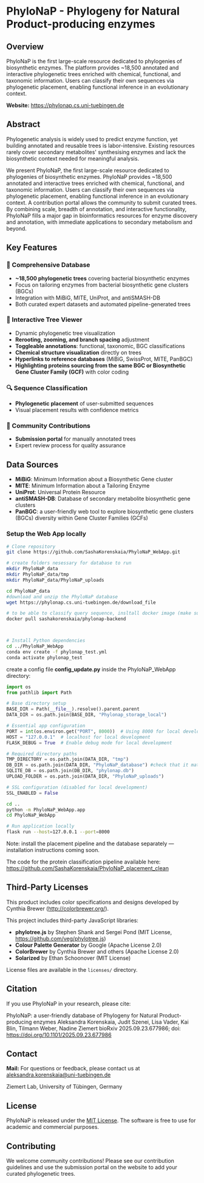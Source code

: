 # PhyloNaP -  Phylogeny for Natural Product-producing enzymes

## Overview

PhyloNaP is the first large-scale resource dedicated to phylogenies of biosynthetic enzymes. The platform provides ~18,500 annotated and interactive phylogenetic trees enriched with chemical, functional, and taxonomic information. Users can classify their own sequences via phylogenetic placement, enabling functional inference in an evolutionary context.

**Website:** https://phylonap.cs.uni-tuebingen.de

## Abstract

Phylogenetic analysis is widely used to predict enzyme function, yet building annotated and reusable trees is labor-intensive. Existing resources rarely cover secondary metabolites' synthesising enzymes and lack the biosynthetic context needed for meaningful analysis.

We present PhyloNaP, the first large-scale resource dedicated to phylogenies of biosynthetic enzymes. PhyloNaP provides ~18,500 annotated and interactive trees enriched with chemical, functional, and taxonomic information. Users can classify their own sequences via phylogenetic placement, enabling functional inference in an evolutionary context. A contribution portal allows the community to submit curated trees. By combining scale, breadth of annotation, and interactive functionality, PhyloNaP fills a major gap in bioinformatics resources for enzyme discovery and annotation, with immediate applications to secondary metabolism and beyond.

## Key Features

### 🧬 Comprehensive Database
- **~18,500 phylogenetic trees** covering bacterial biosynthetic enzymes
- Focus on tailoring enzymes from bacterial biosynthetic gene clusters (BGCs)
- Integration with MiBiG, MITE, UniProt, and antiSMASH-DB
- Both curated expert datasets and automated pipeline-generated trees


### 🌳 Interactive Tree Viewer
- Dynamic phylogenetic tree visualization
- **Rerooting, zooming, and branch spacing** adjustment
- **Toggleable annotations**: functional, taxonomic, BGC classifications
- **Chemical structure visualization** directly on trees
- **Hyperlinks to reference databases** (MiBiG, SwissProt, MITE, PanBGC)
- **Highlighting proteins sourcing from the same BGC or Biosynthetic Gene Cluster Family (GCF)** with color coding

### 🔍 Sequence Classification
- **Phylogenetic placement** of user-submitted sequences
- Visual placement results with confidence metrics


### 🤝 Community Contributions
- **Submission portal** for manually annotated trees
- Expert review process for quality assurance


## Data Sources

- **MiBiG**: Minimum Information about a Biosynthetic Gene cluster
- **MITE**: Minimum Information about a Tailoring Enzyme
- **UniProt**: Universal Protein Resource
- **antiSMASH-DB**: Database of secondary metabolite biosynthetic gene clusters
- **PanBGC**: a user-friendly web tool to explore biosynthetic gene clusters (BGCs) diversity within Gene Cluster Families (GCFs)


### Setup the Web App locally

```bash
# Clone repository
git clone https://github.com/SashaKorenskaia/PhyloNaP_WebApp.git

# create folders nesessary for database to run
mkdir PhyloNaP_data
mkdir PhyloNaP_data/tmp
mkdir PhyloNaP_data/PhyloNaP_uploads

cd PhyloNaP_data
#download and unzip the PhyloNaP database
wget https://phylonap.cs.uni-tuebingen.de/download_file

# to be able to classify query sequence, insltall docker image (make sure that the docker installed and ruuning)
docker pull sashakorenskaia/phylonap-backend



# Install Python dependencies
cd ../PhyloNaP_WebApp
conda env create -f phylonap_test.yml
conda activate phylonap_test
```

create a config file **config_update.py** inside the PhyloNaP_WebApp directory: 

```python
import os
from pathlib import Path

# Base directory setup
BASE_DIR = Path(__file__).resolve().parent.parent
DATA_DIR = os.path.join(BASE_DIR, "Phylonap_storage_local")

# Essential app configuration
PORT = int(os.environ.get("PORT", 8000))  # Using 8000 for local development
HOST = "127.0.0.1"  # localhost for local development
FLASK_DEBUG = True  # Enable debug mode for local development

# Required directory paths
TMP_DIRECTORY = os.path.join(DATA_DIR, "tmp")
DB_DIR = os.path.join(DATA_DIR, "PhyloNaP_database") #check that it matches with the directory name that you downloaded!
SQLITE_DB = os.path.join(DB_DIR, "phylonap.db")
UPLOAD_FOLDER = os.path.join(DATA_DIR, "PhyloNaP_uploads")

# SSL configuration (disabled for local development)
SSL_ENABLED = False
```

```bash
cd ..
python -m PhyloNaP_WebApp.app
cd PhyloNaP_WebApp

# Run application locally
flask run --host=127.0.0.1 --port=8000
```


Note: install the placement pipeline and the database separately — installation instructions coming soon.

The code for the protein classification pipeline available here:
https://github.com/SashaKorenskaia/PhyloNaP_placement_clean

## Third-Party Licenses

This product includes color specifications and designs developed by Cynthia Brewer (http://colorbrewer.org/).

This project includes third-party JavaScript libraries:
- **phylotree.js** by Stephen Shank and Sergei Pond (MIT License, https://github.com/veg/phylotree.js)
- **Colour Palette Generator** by Google (Apache License 2.0)
- **ColorBrewer** by Cynthia Brewer and others (Apache License 2.0)
- **Solarized** by Ethan Schoonover (MIT License)


License files are available in the `licenses/` directory.

## Citation

If you use PhyloNaP in your research, please cite:

PhyloNaP: a user-friendly database of Phylogeny for Natural Product-producing enzymes
Aleksandra Korenskaia, Judit Szenei, Lisa Vader, Kai Blin, Tilmann Weber, Nadine Ziemert
bioRxiv 2025.09.23.677986; doi: https://doi.org/10.1101/2025.09.23.677986


## Contact

**Mail:** For questions or feedback, please contact us at [aleksandra.korenskaia@uni-tuebingen.de](mailto:aleksandra.korenskaia@uni-tuebingen.de)

Ziemert Lab, University of Tübingen, Germany

## License

PhyloNaP is released under the [MIT License](https://opensource.org/licenses/MIT). The software is free to use for academic and commercial purposes.

## Contributing

We welcome community contributions! Please see our contribution guidelines and use the submission portal on the website to add your curated phylogenetic trees.

